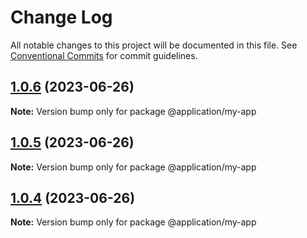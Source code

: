 # Change Log

All notable changes to this project will be documented in this file.
See [Conventional Commits](https://conventionalcommits.org) for commit guidelines.

## [1.0.6](https://github.com/SaherDev/applications/compare/@application/my-app@1.0.4...@application/my-app@1.0.6) (2023-06-26)

**Note:** Version bump only for package @application/my-app





## [1.0.5](https://github.com/SaherDev/applications/compare/@application/my-app@1.0.4...@application/my-app@1.0.5) (2023-06-26)

**Note:** Version bump only for package @application/my-app





## [1.0.4](https://github.com/SaherDev/applications/compare/@application/my-app@1.0.3...@application/my-app@1.0.4) (2023-06-26)

**Note:** Version bump only for package @application/my-app
